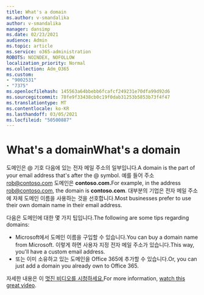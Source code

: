 ```yaml
---
title: What's a domain
ms.author: v-smandalika
author: v-smandalika
manager: dansimp
ms.date: 02/23/2021
audience: Admin
ms.topic: article
ms.service: o365-administration
ROBOTS: NOINDEX, NOFOLLOW
localization_priority: Normal
ms.collection: Adm_O365
ms.custom:
- "9002531"
- "7375"
ms.openlocfilehash: 145563a64bbebb6fcafcf249231e70dfa99d92d6
ms.sourcegitcommit: 78fe9f33438cb0c19f0dab31253b5853b73f4f47
ms.translationtype: MT
ms.contentlocale: ko-KR
ms.lasthandoff: 03/05/2021
ms.locfileid: "50500887"
---
```

# <a name="whats-a-domain"></a><span data-ttu-id="3f010-102">What's a domain</span><span class="sxs-lookup"><span data-stu-id="3f010-102">What's a domain</span></span>

<span data-ttu-id="3f010-103">도메인은 @ 기호 다음에 있는 전자 메일 주소의 일부입니다.</span><span class="sxs-lookup"><span data-stu-id="3f010-103">A domain is the part of your email address that's after the @ symbol.</span></span> <span data-ttu-id="3f010-104">예를 들어 주소 rob@contoso.com 도메인은 **contoso.com.**</span><span class="sxs-lookup"><span data-stu-id="3f010-104">For example, in the address rob@contoso.com, the domain is **contoso.com**.</span></span> <span data-ttu-id="3f010-105">대부분의 기업은 전자 메일 주소에 자체 도메인 이름을 사용하는 것을 선호합니다.</span><span class="sxs-lookup"><span data-stu-id="3f010-105">Most businesses prefer to use their own domain name in their email address.</span></span>

<span data-ttu-id="3f010-106">다음은 도메인에 대한 몇 가지 팁입니다.</span><span class="sxs-lookup"><span data-stu-id="3f010-106">The following are some tips regarding domains:</span></span>

- <span data-ttu-id="3f010-107">Microsoft에서 도메인 이름을 구입할 수 있습니다.</span><span class="sxs-lookup"><span data-stu-id="3f010-107">You can buy a domain name from Microsoft.</span></span> <span data-ttu-id="3f010-108">이렇게 하면 사용자 지정 전자 메일 주소가 있습니다.</span><span class="sxs-lookup"><span data-stu-id="3f010-108">This way, you'll have a custom email address.</span></span>
- <span data-ttu-id="3f010-109">또는 이미 소유하고 있는 도메인을 Office 365에 추가할 수 있습니다.</span><span class="sxs-lookup"><span data-stu-id="3f010-109">Or, you can just add a domain you already own to Office 365.</span></span>

<span data-ttu-id="3f010-110">자세한 내용은 이 [멋진 비디오를 시청하세요.](https://www.youtube.com/watch)</span><span class="sxs-lookup"><span data-stu-id="3f010-110">For more information, [watch this great video](https://www.youtube.com/watch).</span></span>